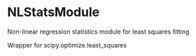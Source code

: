 # NLStatsModule

Non-linear regression statistics module for least squares fitting

Wrapper for scipy.optimize.least_squares

